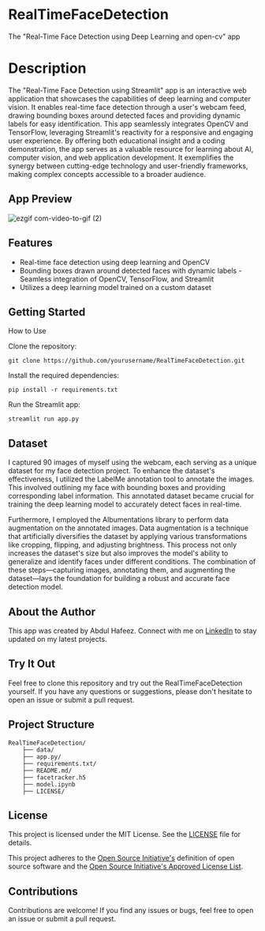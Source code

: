 # RealTimeFaceDetection
The "Real-Time Face Detection using Deep Learning and open-cv" app

# Description 
The "Real-Time Face Detection using Streamlit" app is an interactive web application that showcases the capabilities of deep learning and computer vision. It enables real-time face detection through a user's webcam feed, drawing bounding boxes around detected faces and providing dynamic labels for easy identification. This app seamlessly integrates OpenCV and TensorFlow, leveraging Streamlit's reactivity for a responsive and engaging user experience. By offering both educational insight and a coding demonstration, the app serves as a valuable resource for learning about AI, computer vision, and web application development. It exemplifies the synergy between cutting-edge technology and user-friendly frameworks, making complex concepts accessible to a broader audience.

## App Preview
![ezgif com-video-to-gif (2)](https://github.com/actuaryhafeez/RealTimeFaceDetection/assets/55107467/4a2bbd1a-57f7-45af-9b2d-8153c2d6e0ac)



## Features

- Real-time face detection using deep learning and OpenCV
- Bounding boxes drawn around detected faces with dynamic labels
-Seamless integration of OpenCV, TensorFlow, and Streamlit
- Utilizes a deep learning model trained on a custom dataset



## Getting Started
 How to Use
 
Clone the repository:

    git clone https://github.com/yourusername/RealTimeFaceDetection.git

Install the required dependencies:

    pip install -r requirements.txt

Run the Streamlit app:

    streamlit run app.py
    


## Dataset
I captured 90 images of myself using the webcam, each serving as a unique dataset for my face detection project. To enhance the dataset's effectiveness, I utilized the LabelMe annotation tool to annotate the images. This involved outlining my face with bounding boxes and providing corresponding label information. This annotated dataset became crucial for training the deep learning model to accurately detect faces in real-time.

Furthermore, I employed the Albumentations library to perform data augmentation on the annotated images. Data augmentation is a technique that artificially diversifies the dataset by applying various transformations like cropping, flipping, and adjusting brightness. This process not only increases the dataset's size but also improves the model's ability to generalize and identify faces under different conditions. The combination of these steps—capturing images, annotating them, and augmenting the dataset—lays the foundation for building a robust and accurate face detection model.
## About the Author

This app was created by Abdul Hafeez. Connect with me on [LinkedIn](https://www.linkedin.com/in/abdul-hafeez-ds/) to stay updated on my latest projects.

## Try It Out
Feel free to clone this repository and try out the RealTimeFaceDetection yourself. If you have any questions or suggestions, please don't hesitate to open an issue or submit a pull request.

## Project Structure 

    RealTimeFaceDetection/
        ├── data/
        ├── app.py/
        ├── requirements.txt/
        ├── README.md/
        ├── facetracker.h5
        ├── model.ipynb
        ├── LICENSE/

        

## License

This project is licensed under the MIT License. See the [LICENSE](LICENSE) file for details.

This project adheres to the [Open Source Initiative's](https://opensource.org) definition of open source software and the [Open Source Initiative's Approved License List](https://opensource.org/licenses/alphabetical).

## Contributions
Contributions are welcome! If you find any issues or bugs, feel free to open an issue or submit a pull request.

